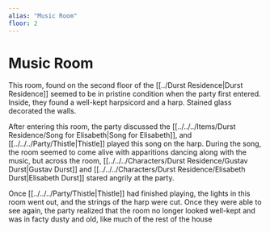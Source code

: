 ```yaml
---
alias: "Music Room"
floor: 2
---
```


# Music Room
This room, found on the second floor of the [[../Durst Residence|Durst Residence]] seemed to be in pristine condition when the party first entered. Inside, they found a well-kept harpsicord and a harp. Stained glass decorated the walls.

After entering this room, the party discussed the [[../../../Items/Durst Residence/Song for Elisabeth|Song for Elisabeth]], and [[../../../Party/Thistle|Thistle]] played this song on the harp. During the song, the room seemed to come alive with apparitions dancing along with the music, but across the room, [[../../../Characters/Durst Residence/Gustav Durst|Gustav Durst]] and [[../../../Characters/Durst Residence/Elisabeth Durst|Elisabeth Durst]] stared angrily at the party.

Once [[../../../Party/Thistle|Thistle]] had finished playing, the lights in this room went out, and the strings of the harp were cut. Once they were able to see again, the party realized that the room no longer looked well-kept and was in facty dusty and old, like much of the rest of the house